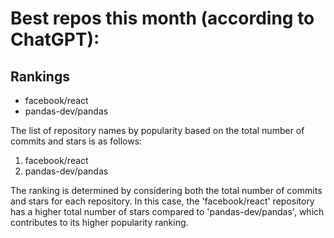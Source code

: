 # Best repos this month (according to ChatGPT):
## Rankings
- facebook/react
- pandas-dev/pandas

The list of repository names by popularity based on the total number of commits and stars is as follows:
1. facebook/react
2. pandas-dev/pandas

The ranking is determined by considering both the total number of commits and stars for each repository. In this case, the 'facebook/react' repository has a higher total number of stars compared to 'pandas-dev/pandas', which contributes to its higher popularity ranking.